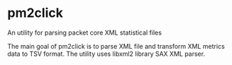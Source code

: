 # pm2click
An utility for parsing packet core XML statistical files

The main goal of pm2click is to parse XML file and transform XML metrics data to TSV format.
The utility uses libxml2 library SAX XML parser.
